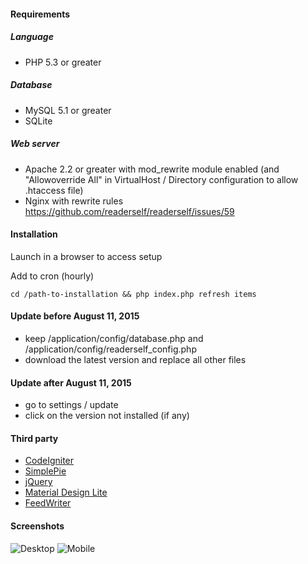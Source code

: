 #### Requirements

##### Language
* PHP 5.3 or greater

##### Database
* MySQL 5.1 or greater
* SQLite

##### Web server
* Apache 2.2 or greater with mod_rewrite module enabled (and "Allowoverride All" in VirtualHost / Directory configuration to allow .htaccess file)
* Nginx with rewrite rules https://github.com/readerself/readerself/issues/59

#### Installation

Launch in a browser to access setup

Add to cron (hourly)
```text
cd /path-to-installation && php index.php refresh items
```

#### Update before August 11, 2015
* keep /application/config/database.php and /application/config/readerself_config.php
* download the latest version and replace all other files

#### Update after August 11, 2015
* go to settings / update
* click on the version not installed (if any)

#### Third party

* [CodeIgniter](http://ellislab.com/codeigniter/)
* [SimplePie](http://simplepie.org)
* [jQuery](http://jquery.com/)
* [Material Design Lite](http://www.getmdl.io/)
* [FeedWriter](https://github.com/ajaxray/FeedWriter)

#### Screenshots

![Desktop](https://readerself.com/medias/home.png)
![Mobile](https://readerself.com/medias/moto-g-2014.png)
